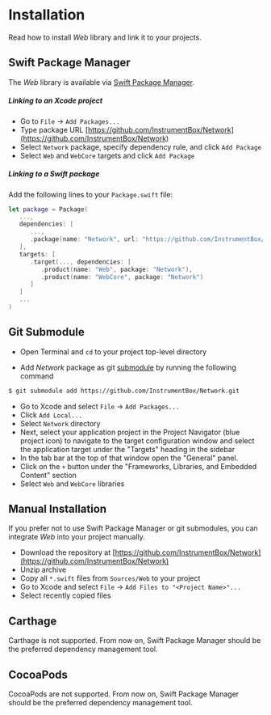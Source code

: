 # Installation

Read how to install *Web* library and link it to your projects.

## Swift Package Manager

The *Web* library is available via [Swift Package Manager](https://swift.org/package-manager/).

##### Linking to an Xcode project

- Go to `File` -> `Add Packages...` 
- Type package URL [https://github.com/InstrumentBox/Network](https://github.com/InstrumentBox/Network)
- Select `Network` package, specify dependency rule, and click `Add Package`
- Select `Web` and `WebCore` targets and click `Add Package`

##### Linking to a Swift package

Add the following lines to your `Package.swift` file:

```swift
let package = Package(
   ...,
   dependencies: [
      ...,
      .package(name: "Network", url: "https://github.com/InstrumentBox/Network", from: "3.0.0")
   ],
   targets: [
      .target(..., dependencies: [
         .product(name: "Web", package: "Network"),
         .product(name: "WebCore", package: "Network")
      ]
   ]
   ...
)
```

## Git Submodule

- Open Terminal and `cd` to your project top-level directory

- Add *Network* package as git [submodule](https://git-scm.com/docs/git-submodule) by running the
  following command

```sh
$ git submodule add https://github.com/InstrumentBox/Network.git
```

- Go to Xcode and select `File` -> `Add Packages...`
- Click `Add Local...`
- Select `Network` directory
- Next, select your application project in the Project Navigator (blue project icon) to navigate 
  to the target configuration window and select the application target under the "Targets" heading 
  in the sidebar
- In the tab bar at the top of that window open the "General" panel.
- Click on the `+` button under the "Frameworks, Libraries, and Embedded Content" section
- Select `Web` and `WebCore` libraries

## Manual Installation

If you prefer not to use Swift Package Manager or git submodules, you can  integrate  *Web* into 
your project manually.

- Download the repository at [https://github.com/InstrumentBox/Network](https://github.com/InstrumentBox/Network)
- Unzip archive
- Copy all `*.swift` files from `Sources/Web` to your project
- Go to Xcode and select `File` -> `Add Files to "<Project Name>"...`
- Select recently copied files

## Carthage

Carthage is not supported. From now on, Swift Package Manager should be the preferred dependency 
management tool.

## CocoaPods

CocoaPods are not supported. From now on, Swift Package Manager should be the preferred dependency 
management tool.
